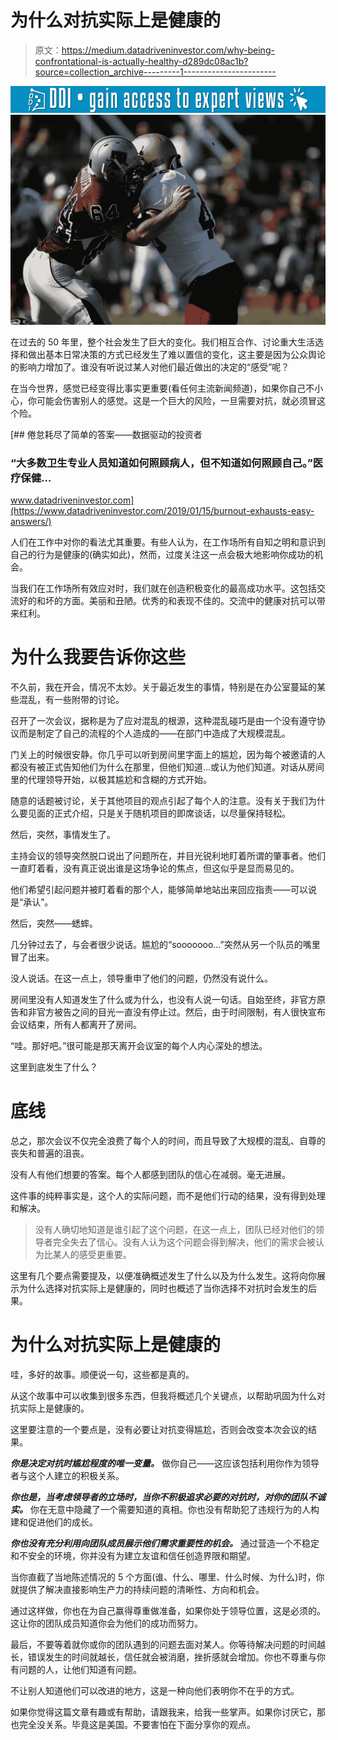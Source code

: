 # 为什么对抗实际上是健康的

> 原文：<https://medium.datadriveninvestor.com/why-being-confrontational-is-actually-healthy-d289dc08ac1b?source=collection_archive---------1----------------------->

[![](img/3da457c3e0175bb37d4266156127fa6a.png)](http://www.track.datadriveninvestor.com/1B9E)![](img/6b48b54a830c6864459bb0d6a8981cf1.png)

在过去的 50 年里，整个社会发生了巨大的变化。我们相互合作、讨论重大生活选择和做出基本日常决策的方式已经发生了难以置信的变化，这主要是因为公众舆论的影响力增加了。谁没有听说过某人对他们最近做出的决定的“感受”呢？

在当今世界，感觉已经变得比事实更重要(看任何主流新闻频道)，如果你自己不小心，你可能会伤害别人的感觉。这是一个巨大的风险，一旦需要对抗，就必须冒这个险。

[](https://www.datadriveninvestor.com/2019/01/15/burnout-exhausts-easy-answers/) [## 倦怠耗尽了简单的答案——数据驱动的投资者

### “大多数卫生专业人员知道如何照顾病人，但不知道如何照顾自己。”医疗保健…

www.datadriveninvestor.com](https://www.datadriveninvestor.com/2019/01/15/burnout-exhausts-easy-answers/) 

人们在工作中对你的看法尤其重要。有些人认为，在工作场所有自知之明和意识到自己的行为是健康的(确实如此)，然而，过度关注这一点会极大地影响你成功的机会。

当我们在工作场所有效应对时，我们就在创造积极变化的最高成功水平。这包括交流好的和坏的方面。美丽和丑陋。优秀的和表现不佳的。交流中的健康对抗可以带来红利。

# 为什么我要告诉你这些

不久前，我在开会，情况不太妙。关于最近发生的事情，特别是在办公室蔓延的某些混乱，有一些附带的讨论。

召开了一次会议，据称是为了应对混乱的根源，这种混乱碰巧是由一个没有遵守协议而是制定了自己的流程的个人造成的——在部门中造成了大规模混乱。

门关上的时候很安静。你几乎可以听到房间里字面上的尴尬，因为每个被邀请的人都没有被正式告知他们为什么在那里，但他们知道…或认为他们知道。对话从房间里的代理领导开始，以极其尴尬和含糊的方式开始。

随意的话题被讨论，关于其他项目的观点引起了每个人的注意。没有关于我们为什么要见面的正式介绍，只是关于随机项目的即席谈话，以尽量保持轻松。

然后，突然，事情发生了。

主持会议的领导突然脱口说出了问题所在，并目光锐利地盯着所谓的肇事者。他们一直盯着看，没有真正说出谁是这场争论的焦点，但这似乎是显而易见的。

他们希望引起问题并被盯着看的那个人，能够简单地站出来回应指责——可以说是“承认”。

然后，突然——蟋蟀。

几分钟过去了，与会者很少说话。尴尬的“sooooooo…”突然从另一个队员的嘴里冒了出来。

没人说话。在这一点上，领导重申了他们的问题，仍然没有说什么。

房间里没有人知道发生了什么或为什么，也没有人说一句话。自始至终，非官方原告和非官方被告之间的目光一直没有停止过。然后，由于时间限制，有人很快宣布会议结束，所有人都离开了房间。

“哇。那好吧。”很可能是那天离开会议室的每个人内心深处的想法。

这里到底发生了什么？

# 底线

总之，那次会议不仅完全浪费了每个人的时间，而且导致了大规模的混乱、自尊的丧失和普遍的沮丧。

没有人有他们想要的答案。每个人都感到团队的信心在减弱。毫无进展。

这件事的纯粹事实是，这个人的实际问题，而不是他们行动的结果，没有得到处理和解决。

> 没有人确切地知道是谁引起了这个问题，在这一点上，团队已经对他们的领导者完全失去了信心。没有人认为这个问题会得到解决，他们的需求会被认为比某人的感受更重要。

这里有几个要点需要提及，以便准确概述发生了什么以及为什么发生。这将向你展示为什么选择对抗实际上是健康的，同时也概述了当你选择不对抗时会发生的后果。

# 为什么对抗实际上是健康的

哇，多好的故事。顺便说一句，这些都是真的。

从这个故事中可以收集到很多东西，但我将概述几个关键点，以帮助巩固为什么对抗实际上是健康的。

这里要注意的一个要点是，没有必要让对抗变得尴尬，否则会改变本次会议的结果。

***你是决定对抗时尴尬程度的唯一变量。*** 做你自己——这应该包括利用你作为领导者与这个人建立的积极关系。

***你也是，当考虑领导者的立场时，当你不积极追求必要的对抗时，对你的团队不诚实。*** 你在无意中隐藏了一个需要知道的真相。你也没有帮助犯了违规行为的人构建和促进他们的成长。

***你也没有充分利用向团队成员展示他们需求重要性的机会。*** 通过营造一个不稳定和不安全的环境，你并没有为建立友谊和信任创造界限和期望。

当你直截了当地陈述情况的 5 个方面(谁、什么、哪里、什么时候、为什么)时，你就提供了解决直接影响生产力的持续问题的清晰性、方向和机会。

通过这样做，你也在为自己赢得尊重做准备，如果你处于领导位置，这是必须的。这让你的团队成员知道你会为他们的成功而努力。

最后，不要等着就你或你的团队遇到的问题去面对某人。你等待解决问题的时间越长，错误发生的时间就越长，信任就会被消磨，挫折感就会增加。你也不尊重与你有问题的人，让他们知道有问题。

不让别人知道他们可以改进的地方，这是一种向他们表明你不在乎的方式。

如果你觉得这篇文章有趣或有帮助，请跟我来，给我一些掌声。如果你讨厌它，那也完全没关系。毕竟这是美国。不要害怕在下面分享你的观点。